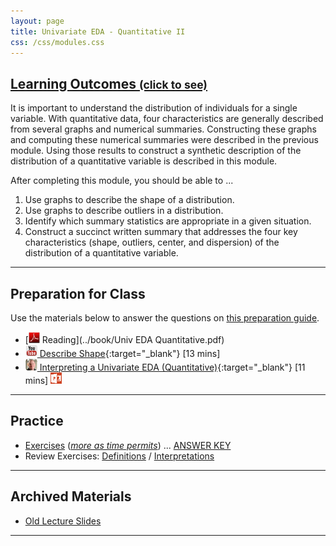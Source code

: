 ```yaml
---
layout: page
title: Univariate EDA - Quantitative II
css: /css/modules.css
---
```


<div class="panel-group-ILOs">
  <div class="panel panel-default">
    <div class="panel-heading">
      <h2 class="panel-title">
        <a data-toggle="collapse" href="#ILOs">Learning Outcomes <small>(click to see)</small></a>
      </h2>
    </div>
    <div id="ILOs" class="panel-collapse collapse">
      <div class="panel-body">
It is important to understand the distribution of individuals for a single variable. With quantitative data, four characteristics are generally described from several graphs and numerical summaries. Constructing these graphs and computing these numerical summaries were described in the previous module. Using those results to construct a synthetic description of the distribution of a quantitative variable is described in this module.

<p>After completing this module, you should be able to ...</p>

<ol>
  <li>Use graphs to describe the shape of a distribution.</li>
  <li>Use graphs to describe outliers in a distribution.</li>
  <li>Identify which summary statistics are appropriate in a given situation.</li>
  <li>Construct a succinct written summary that addresses the four key characteristics (shape, outliers, center, and dispersion) of the distribution of a quantitative variable.</li>
</ol>
      </div>
    </div>
  </div>
</div>

----

## Preparation for Class

Use the materials below to answer the questions on [this preparation guide](UEDAQuant2_Prep).

* [![PDF](../img/pdf.png) Reading](../book/Univ EDA Quantitative.pdf)
* [![YouTube](../img/youtube.png) Describe Shape](https://www.youtube.com/watch?v=H9ITfdaX2ZQ){:target="_blank"} [13 mins]
* [![Vimeo](../img/dhovid.png) Interpreting a Univariate EDA (Quantitative)](https://vimeo.com/user45324800/ueda-quantsum){:target="_blank"} [11 mins] [![PowerPoint](../img/ppt.png)](PPT/UEDAQuant2_PPT.pptx)

----

## Practice

* [Exercises](CE/UEDAQuant2_CE1) ([*more as time permits*](CE/UEDAQuant2_CE2)) ... [ANSWER KEY](CE/UEDAQuant2_Keys)
* Review Exercises: [Definitions](RE/UEDAQuant2_RevEx_Defns) / [Interpretations](RE/UEDAQuant2_RevEx_EDAs)

----

## Archived Materials

* [Old Lecture Slides](PPT/UEDAQuant_PPT_old.pptx)

----
